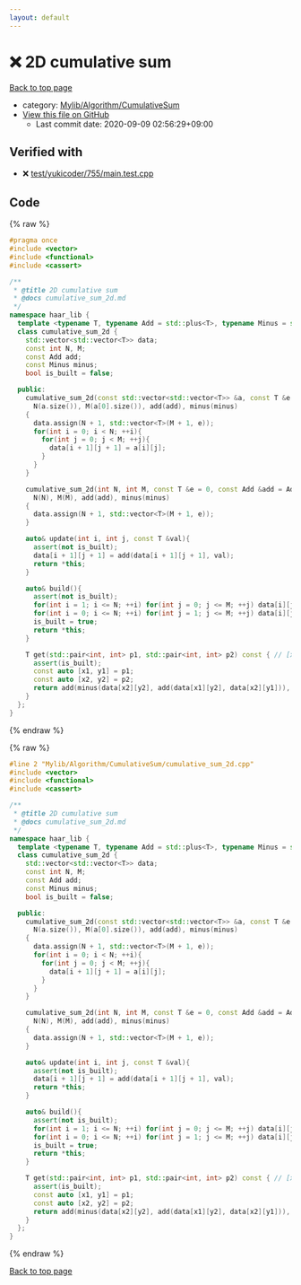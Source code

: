 ```yaml
---
layout: default
---
```


<!-- mathjax config similar to math.stackexchange -->
<script type="text/javascript" async
  src="https://cdnjs.cloudflare.com/ajax/libs/mathjax/2.7.5/MathJax.js?config=TeX-MML-AM_CHTML">
</script>
<script type="text/x-mathjax-config">
  MathJax.Hub.Config({
    TeX: { equationNumbers: { autoNumber: "AMS" }},
    tex2jax: {
      inlineMath: [ ['$','$'] ],
      processEscapes: true
    },
    "HTML-CSS": { matchFontHeight: false },
    displayAlign: "left",
    displayIndent: "2em"
  });
</script>

<script type="text/javascript" src="https://cdnjs.cloudflare.com/ajax/libs/jquery/3.4.1/jquery.min.js"></script>
<script src="https://cdn.jsdelivr.net/npm/jquery-balloon-js@1.1.2/jquery.balloon.min.js" integrity="sha256-ZEYs9VrgAeNuPvs15E39OsyOJaIkXEEt10fzxJ20+2I=" crossorigin="anonymous"></script>
<script type="text/javascript" src="../../../../assets/js/copy-button.js"></script>
<link rel="stylesheet" href="../../../../assets/css/copy-button.css" />


# :x: 2D cumulative sum

<a href="../../../../index.html">Back to top page</a>

* category: <a href="../../../../index.html#606b6851a96c8708fa4cdcf98aebb7c1">Mylib/Algorithm/CumulativeSum</a>
* <a href="{{ site.github.repository_url }}/blob/master/Mylib/Algorithm/CumulativeSum/cumulative_sum_2d.cpp">View this file on GitHub</a>
    - Last commit date: 2020-09-09 02:56:29+09:00




## Verified with

* :x: <a href="../../../../verify/test/yukicoder/755/main.test.cpp.html">test/yukicoder/755/main.test.cpp</a>


## Code

<a id="unbundled"></a>
{% raw %}
```cpp
#pragma once
#include <vector>
#include <functional>
#include <cassert>

/**
 * @title 2D cumulative sum
 * @docs cumulative_sum_2d.md
 */
namespace haar_lib {
  template <typename T, typename Add = std::plus<T>, typename Minus = std::minus<T>>
  class cumulative_sum_2d {
    std::vector<std::vector<T>> data;
    const int N, M;
    const Add add;
    const Minus minus;
    bool is_built = false;

  public:
    cumulative_sum_2d(const std::vector<std::vector<T>> &a, const T &e = 0, const Add &add = Add(), const Minus &minus = Minus()):
      N(a.size()), M(a[0].size()), add(add), minus(minus)
    {
      data.assign(N + 1, std::vector<T>(M + 1, e));
      for(int i = 0; i < N; ++i){
        for(int j = 0; j < M; ++j){
          data[i + 1][j + 1] = a[i][j];
        }
      }
    }

    cumulative_sum_2d(int N, int M, const T &e = 0, const Add &add = Add(), const Minus &minus = Minus()):
      N(N), M(M), add(add), minus(minus)
    {
      data.assign(N + 1, std::vector<T>(M + 1, e));
    }

    auto& update(int i, int j, const T &val){
      assert(not is_built);
      data[i + 1][j + 1] = add(data[i + 1][j + 1], val);
      return *this;
    }

    auto& build(){
      assert(not is_built);
      for(int i = 1; i <= N; ++i) for(int j = 0; j <= M; ++j) data[i][j] = add(data[i][j], data[i - 1][j]);
      for(int i = 0; i <= N; ++i) for(int j = 1; j <= M; ++j) data[i][j] = add(data[i][j], data[i][j - 1]);
      is_built = true;
      return *this;
    }

    T get(std::pair<int, int> p1, std::pair<int, int> p2) const { // [x1, x2), [y1, y2)
      assert(is_built);
      const auto [x1, y1] = p1;
      const auto [x2, y2] = p2;
      return add(minus(data[x2][y2], add(data[x1][y2], data[x2][y1])), data[x1][y1]);
    }
  };
}

```
{% endraw %}

<a id="bundled"></a>
{% raw %}
```cpp
#line 2 "Mylib/Algorithm/CumulativeSum/cumulative_sum_2d.cpp"
#include <vector>
#include <functional>
#include <cassert>

/**
 * @title 2D cumulative sum
 * @docs cumulative_sum_2d.md
 */
namespace haar_lib {
  template <typename T, typename Add = std::plus<T>, typename Minus = std::minus<T>>
  class cumulative_sum_2d {
    std::vector<std::vector<T>> data;
    const int N, M;
    const Add add;
    const Minus minus;
    bool is_built = false;

  public:
    cumulative_sum_2d(const std::vector<std::vector<T>> &a, const T &e = 0, const Add &add = Add(), const Minus &minus = Minus()):
      N(a.size()), M(a[0].size()), add(add), minus(minus)
    {
      data.assign(N + 1, std::vector<T>(M + 1, e));
      for(int i = 0; i < N; ++i){
        for(int j = 0; j < M; ++j){
          data[i + 1][j + 1] = a[i][j];
        }
      }
    }

    cumulative_sum_2d(int N, int M, const T &e = 0, const Add &add = Add(), const Minus &minus = Minus()):
      N(N), M(M), add(add), minus(minus)
    {
      data.assign(N + 1, std::vector<T>(M + 1, e));
    }

    auto& update(int i, int j, const T &val){
      assert(not is_built);
      data[i + 1][j + 1] = add(data[i + 1][j + 1], val);
      return *this;
    }

    auto& build(){
      assert(not is_built);
      for(int i = 1; i <= N; ++i) for(int j = 0; j <= M; ++j) data[i][j] = add(data[i][j], data[i - 1][j]);
      for(int i = 0; i <= N; ++i) for(int j = 1; j <= M; ++j) data[i][j] = add(data[i][j], data[i][j - 1]);
      is_built = true;
      return *this;
    }

    T get(std::pair<int, int> p1, std::pair<int, int> p2) const { // [x1, x2), [y1, y2)
      assert(is_built);
      const auto [x1, y1] = p1;
      const auto [x2, y2] = p2;
      return add(minus(data[x2][y2], add(data[x1][y2], data[x2][y1])), data[x1][y1]);
    }
  };
}

```
{% endraw %}

<a href="../../../../index.html">Back to top page</a>

